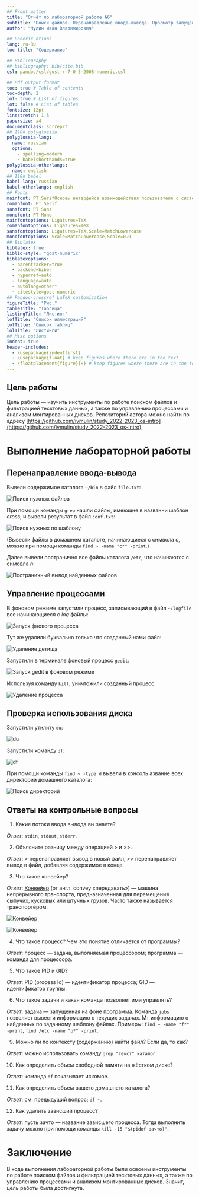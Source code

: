 ```yaml
---
## Front matter
title: "Отчёт по лабораторной работе №6"
subtitle: "Поиск файлов. Перенаправление ввода-вывода. Просмотр запущенных процессов"
author: "Мулин Иван Владимирович"

## Generic otions
lang: ru-RU
toc-title: "Содержание"

## Bibliography
## bibliography: bib/cite.bib
csl: pandoc/csl/gost-r-7-0-5-2008-numeric.csl

## Pdf output format
toc: true # Table of contents
toc-depth: 2
lof: true # List of figures
lot: false # List of tables
fontsize: 12pt
linestretch: 1.5
papersize: a4
documentclass: scrreprt
## I18n polyglossia
polyglossia-lang:
  name: russian
  options:
	- spelling=modern
	- babelshorthands=true
polyglossia-otherlangs:
  name: english
## I18n babel
babel-lang: russian
babel-otherlangs: english
## Fonts
mainfont: PT SerifОсновы интерфейса взаимодействия пользователя с системой Unix на уровне командной строки
romanfont: PT Serif
sansfont: PT Sans
monofont: PT Mono
mainfontoptions: Ligatures=TeX
romanfontoptions: Ligatures=TeX
sansfontoptions: Ligatures=TeX,Scale=MatchLowercase
monofontoptions: Scale=MatchLowercase,Scale=0.9
## Biblatex
biblatex: true
biblio-style: "gost-numeric"
biblatexoptions:
  - parentracker=true
  - backend=biber
  - hyperref=auto
  - language=auto
  - autolang=other*
  - citestyle=gost-numeric
## Pandoc-crossref LaTeX customization
figureTitle: "Рис."
tableTitle: "Таблица"
listingTitle: "Листинг"
lofTitle: "Список иллюстраций"
lotTitle: "Список таблиц"
lolTitle: "Листинги"
## Misc options
indent: true
header-includes:
  - \usepackage{indentfirst}
  - \usepackage{float} # keep figures where there are in the text
  - \floatplacement{figure}{H} # keep figures where there are in the text
---
```


## Цель работы
Цель работы — изучить инструменты по работе поиском файлов и фильтрацией тесктовых данных, а также по управлению процессами и анализом монтированных дисков. Репозиторий автора можно найти по адресу [https://github.com/ivmulin/study_2022-2023_os-intro](https://github.com/ivmulin/study_2022-2023_os-intro).

# Выполнение лабораторной работы

## Перенаправление ввода-вывода

Вывели содержимое каталога `~/bin` в файл `file.txt`:

![Поиск нужных файлов](image/%D0%A0%D0%B8%D1%81.%201.png "Поиск нужных файлов")

При помощи команды `grep` нашли файлы, имеющие в названни шаблон _cross_, и вывели результат в файл `conf.txt`:

![Поиск нужных по шаблону](image/%D0%A0%D0%B8%D1%81.%202.png "Поиск нужных по шаблону")

(Вывести файлы в домашнем каталоге, начинающиеся с символа _c_, можно при помощи команды `find ~ -name "c*" -print`.)

Далее вывели постранично все файлы каталога `/etc`, что начинаются с симовла _h_:

![Постраничный вывод найденных файлов](image/%D0%A0%D0%B8%D1%81.%203.png "Постраничный вывод найденных файлов")

## Управление процессами

В фоновом режиме запустили процесс, записывающий в файл `~/logfile` все начинающиеся с _log_ файлы:

![Запуск фнового процесса](image/%D0%A0%D0%B8%D1%81.%204.png "Запуск фнового процесса")

Тут же удалили буквально только что созданный нами файл:

![Удаление детища](image/%D0%A0%D0%B8%D1%81.%205.png "Удаление детища")

Запустили в терминале фоновый процесс `gedit`:

![Запуск `gedit` в фоновом режиме](image/%D0%A0%D0%B8%D1%81.%206.png "Запуск `gedit` в фоновом режиме")

Используя команду `kill`, уничтожили созданный процесс:

![Удаление процесса](image/%D0%A0%D0%B8%D1%81.%207.png "Удаление процесса")

## Проверка использования диска

Запустили утилиту `du`:

![`du`](image/%D0%A0%D0%B8%D1%81.%208.png "`du`")

Запустили команду `df`:

![`df`](image/%D0%A0%D0%B8%D1%81.%209.png "`df`")

При помощи команды `find ~ -type d` вывели в консоль азвание всех директорий домашнего каталога:

![Поиск директорий](image/%D0%A0%D0%B8%D1%81.%2010.png "Поиск директорий")

## Ответы на контрольные вопросы

1. Какие потоки ввода вывода вы знаете?

_Ответ_: `stdin`, `stdout`, `stderr`.

2. Объясните разницу между операцией > и >>.

_Ответ_: _>_ перенаправляет вывод в новый файл, _>>_ перенаправляет вывод в файл, добавляя содержимое в конце.

3. Что такое конвейер?

_Ответ_: [Конвейер](https://ru.wikipedia.org/wiki/%D0%9A%D0%BE%D0%BD%D0%B2%D0%B5%D0%B9%D0%B5%D1%80) (от англ. convey «передавать») — машина непрерывного транспорта, предназначенная для перемещения сыпучих, кусковых или штучных грузов. Часто также называется транспортёром.

![Конвейер](image/%D0%9A%D0%BE%D0%BD%D0%B2%D0%B5%D0%B9%D0%B5%D1%80.png "Конвейер")

![Конвейер](image/%D0%9A%D0%BE%D0%BD%D0%B2%D0%B5%D0%B9%D0%B5%D1%80.jpg "Конвейер")

4. Что такое процесс? Чем это понятие отличается от программы?

_Ответ_: процесс — задача, выполняемая процессором; программа — команда для процессора.

5. Что такое PID и GID?

_Ответ_: PID (process Id) — идентификатор процесса; GID — идентификатор группы.


6. Что такое задачи и какая команда позволяет ими управлять?

_Ответ_: задача — запущенная на фоне программа. Команда `jobs` позволяет вывести информацию о текущих задачах.
Мт информацию о найденных по заданному шаблону файлах. Примеры: `find ~ -name "f*" -print`, `find /etc -name "p*" -print`.


9. Можно ли по контексту (содержанию) найти файл? Если да, то как?

_Ответ_: можно использовать команду `grep "текст" каталог`.


10. Как определить объем свободной памяти на жёстком диске?

_Ответ_: команда `df` показывает искомое.

11. Как определить объем вашего домашнего каталога?

_Ответ_: см. предыдущий вопрос; `df ~`.

12. Как удалить зависший процесс?

_Ответ_: пусть зачто — название зависшего процесса. Тогда выполнить задачу можно при помощи команды `kill -15 "$(pidof зачто)"`.

# Заключение
В ходе выполнения лабораторной работы были освоены инструменты по работе поиском файлов и фильтрацией тесктовых данных, а также по управлению процессами и анализом монтированных дисков. Значит, цель работы была достигнута.
